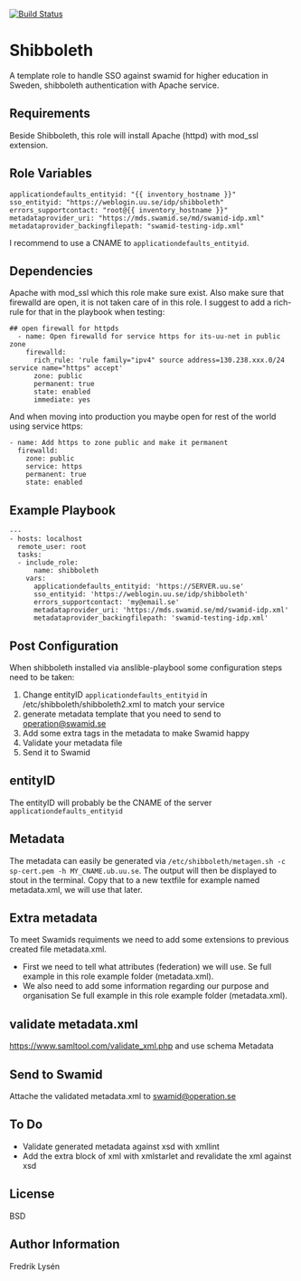 [![Build Status](https://travis-ci.org/flysen/shibboleth.svg?branch=master)](https://travis-ci.org/flysen/shibboleth)

Shibboleth
=========

A template role to handle SSO against swamid for higher education in Sweden, shibboleth authentication with Apache service.

Requirements
------------

Beside Shibboleth, this role will install Apache (httpd) with mod_ssl extension.

Role Variables
--------------

```
applicationdefaults_entityid: "{{ inventory_hostname }}"
sso_entityid: "https://weblogin.uu.se/idp/shibboleth"
errors_supportcontact: "root@{{ inventory_hostname }}"
metadataprovider_uri: "https://mds.swamid.se/md/swamid-idp.xml"
metadataprovider_backingfilepath: "swamid-testing-idp.xml"
```

I recommend to use a CNAME to ```applicationdefaults_entityid```.

Dependencies
------------

Apache with mod_ssl which this role make sure exist. 
Also make sure that firewalld are open, it is not taken care of in this role. I suggest to add a rich-rule for that in the playbook when testing:
```
## open firewall for httpds
  - name: Open firewalld for service https for its-uu-net in public zone
    firewalld:
      rich_rule: 'rule family="ipv4" source address=130.238.xxx.0/24 service name="https" accept'
      zone: public
      permanent: true
      state: enabled
      immediate: yes
```
And when moving into production you maybe open for rest of the world using service https:
```
- name: Add https to zone public and make it permanent
  firewalld:
    zone: public
    service: https
    permanent: true
    state: enabled
```

Example Playbook
----------------

```
---
- hosts: localhost
  remote_user: root
  tasks:
  - include_role:
      name: shibboleth
    vars:
      applicationdefaults_entityid: 'https://SERVER.uu.se'
      sso_entityid: 'https://weblogin.uu.se/idp/shibboleth' 
      errors_supportcontact: 'my@email.se'
      metadataprovider_uri: 'https://mds.swamid.se/md/swamid-idp.xml'
      metadataprovider_backingfilepath: 'swamid-testing-idp.xml'
```

Post Configuration
------------------

When shibboleth installed via anslible-playbool some configuration steps need to be taken:
1. Change entityID ```applicationdefaults_entityid``` in /etc/shibboleth/shibboleth2.xml to match your service
2. generate metadata template that you need to send to operation@swamid.se
3. Add some extra tags in the metadata to make Swamid happy
4. Validate your metadata file
5. Send it to Swamid

## entityID

The entityID will probably be the CNAME of the server ```applicationdefaults_entityid```

## Metadata

The metadata can easily be generated via ``` /etc/shibboleth/metagen.sh -c sp-cert.pem -h MY_CNAME.ub.uu.se ```. The output will then be displayed to stout in the terminal. Copy that to a new textfile for example named metadata.xml, we will use that later.

## Extra metadata

To meet Swamids requiments we need to add some extensions to previous created file metadata.xml. 
* First we need to tell what attributes (federation) we will use. Se full example in this role example folder (metadata.xml).
* We also need to add some information regarding our purpose and organisation Se full example in this role example folder (metadata.xml).

## validate metadata.xml

https://www.samltool.com/validate_xml.php and use schema Metadata

## Send to Swamid

Attache the validated metadata.xml to swamid@operation.se

To Do
-----

* Validate generated metadata against xsd with xmllint
* Add the extra block of xml with xmlstarlet and revalidate the xml against xsd

License
-------

BSD

Author Information
------------------
Fredrik Lysén
